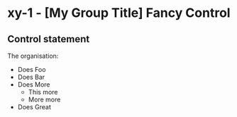 # xy-1 - \[My Group Title\]  Fancy Control

## Control statement
The organisation:
- Does Foo
- Does Bar
- Does More
  - This more
  - More more
- Does Great

